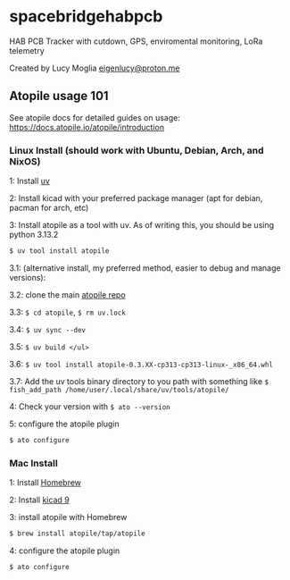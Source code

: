 # spacebridgehabpcb

HAB PCB Tracker with cutdown, GPS, enviromental monitoring, LoRa telemetry

Created by Lucy Moglia <eigenlucy@proton.me>

## Atopile usage 101
See atopile docs for detailed guides on usage: https://docs.atopile.io/atopile/introduction

### Linux Install (should work with Ubuntu, Debian, Arch, and NixOS)
1: Install [uv](https://github.com/astral-sh/uv)

2: Install kicad with your preferred package manager (apt for debian, pacman for arch, etc)

3: Install atopile as a tool with uv. As of writing this, you should be using python 3.13.2
```bash
$ uv tool install atopile
```

3.1: (alternative install, my preferred method, easier to debug and manage versions):

3.2: clone the main [atopile repo](https://github.com/atopile/atopile)

3.3: ```$ cd atopile```, ```$ rm uv.lock```

3.4: ```$ uv sync --dev```

3.5: ```$ uv build </ul>```

3.6: ```$ uv tool install atopile-0.3.XX-cp313-cp313-linux-_x86_64.whl```

3.7: Add the uv tools binary directory to you path with something like ```$ fish_add_path /home/user/.local/share/uv/tools/atopile/```

4: Check your version with ```$ ato --version```

5: configure the atopile plugin
```bash
$ ato configure
```

### Mac Install
1: Install [Homebrew](https://brew.sh/)

2: Install [kicad 9](https://formulae.brew.sh/cask/kicad) 

3: install atopile with Homebrew
```bash
$ brew install atopile/tap/atopile
```

4: configure the atopile plugin
```bash
$ ato configure
```


